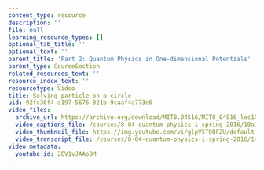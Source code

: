 ```yaml
---
content_type: resource
description: ''
file: null
learning_resource_types: []
optional_tab_title: ''
optional_text: ''
parent_title: 'Part 2: Quantum Physics in One-dimensional Potentials'
parent_type: CourseSection
related_resources_text: ''
resource_index_text: ''
resourcetype: Video
title: Solving particle on a circle
uid: 92fc36f4-a197-5676-821b-9caaf4a773d6
video_files:
  archive_url: https://archive.org/download/MIT8.04S16/MIT8_04S16_lec10_s5_300k.mp4
  video_captions_file: /courses/8-04-quantum-physics-i-spring-2016/10a15c008ba052d39201ac10573716d7_2EV1vJAAo8M.vtt
  video_thumbnail_file: https://img.youtube.com/vi/glpV5T0BFZU/default.jpg
  video_transcript_file: /courses/8-04-quantum-physics-i-spring-2016/14bd8ded298c87cfc030f9fe9b2cfbbd_2EV1vJAAo8M.pdf
video_metadata:
  youtube_id: 2EV1vJAAo8M
---
```

